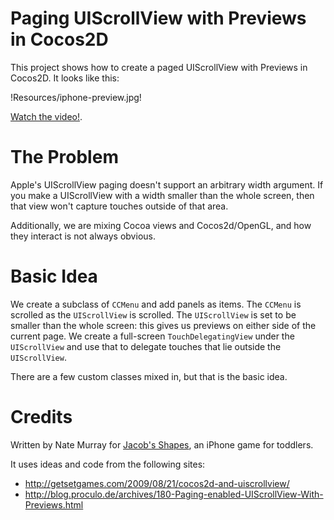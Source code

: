 # Paging UIScrollView with Previews in Cocos2D

This project shows how to create a paged UIScrollView with Previews
in Cocos2D. It looks like this:

!Resources/iphone-preview.jpg!

[Watch the video!](youtube).

# The Problem

Apple's UIScrollView paging doesn't support an arbitrary width argument. If you
make a UIScrollView with a width smaller than the whole screen, then that view
won't capture touches outside of that area.

Additionally, we are mixing Cocoa views and Cocos2d/OpenGL, and how they interact is
not always obvious.  

# Basic Idea

We create a subclass of `CCMenu` and add panels as items. The `CCMenu` is scrolled
as the `UIScrollView` is scrolled. The `UIScrollView` is set to be smaller than
the whole screen: this gives us previews on either side of the current page.
We create a full-screen `TouchDelegatingView` under the `UIScrollView` and use
that to delegate touches that lie outside the `UIScrollView`.

There are a few custom classes mixed in, but that is the basic idea.

# Credits

Written by Nate Murray for [Jacob's Shapes](http://www.littlehiccup.com), an
iPhone game for toddlers.

It uses ideas and code from the following sites:

 *   http://getsetgames.com/2009/08/21/cocos2d-and-uiscrollview/
 *   http://blog.proculo.de/archives/180-Paging-enabled-UIScrollView-With-Previews.html
 

